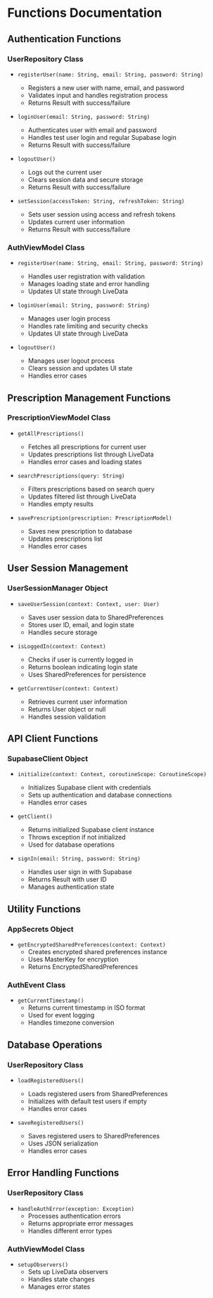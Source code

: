 # Functions Documentation

## Authentication Functions

### UserRepository Class
- `registerUser(name: String, email: String, password: String)`
  - Registers a new user with name, email, and password
  - Validates input and handles registration process
  - Returns Result<User> with success/failure

- `loginUser(email: String, password: String)`
  - Authenticates user with email and password
  - Handles test user login and regular Supabase login
  - Returns Result<User> with success/failure

- `logoutUser()`
  - Logs out the current user
  - Clears session data and secure storage
  - Returns Result<Unit> with success/failure

- `setSession(accessToken: String, refreshToken: String)`
  - Sets user session using access and refresh tokens
  - Updates current user information
  - Returns Result<User> with success/failure

### AuthViewModel Class
- `registerUser(name: String, email: String, password: String)`
  - Handles user registration with validation
  - Manages loading state and error handling
  - Updates UI state through LiveData

- `loginUser(email: String, password: String)`
  - Manages user login process
  - Handles rate limiting and security checks
  - Updates UI state through LiveData

- `logoutUser()`
  - Manages user logout process
  - Clears session and updates UI state
  - Handles error cases

## Prescription Management Functions

### PrescriptionViewModel Class
- `getAllPrescriptions()`
  - Fetches all prescriptions for current user
  - Updates prescriptions list through LiveData
  - Handles error cases and loading states

- `searchPrescriptions(query: String)`
  - Filters prescriptions based on search query
  - Updates filtered list through LiveData
  - Handles empty results

- `savePrescription(prescription: PrescriptionModel)`
  - Saves new prescription to database
  - Updates prescriptions list
  - Handles error cases

## User Session Management

### UserSessionManager Object
- `saveUserSession(context: Context, user: User)`
  - Saves user session data to SharedPreferences
  - Stores user ID, email, and login state
  - Handles secure storage

- `isLoggedIn(context: Context)`
  - Checks if user is currently logged in
  - Returns boolean indicating login state
  - Uses SharedPreferences for persistence

- `getCurrentUser(context: Context)`
  - Retrieves current user information
  - Returns User object or null
  - Handles session validation

## API Client Functions

### SupabaseClient Object
- `initialize(context: Context, coroutineScope: CoroutineScope)`
  - Initializes Supabase client with credentials
  - Sets up authentication and database connections
  - Handles error cases

- `getClient()`
  - Returns initialized Supabase client instance
  - Throws exception if not initialized
  - Used for database operations

- `signIn(email: String, password: String)`
  - Handles user sign in with Supabase
  - Returns Result<String> with user ID
  - Manages authentication state

## Utility Functions

### AppSecrets Object
- `getEncryptedSharedPreferences(context: Context)`
  - Creates encrypted shared preferences instance
  - Uses MasterKey for encryption
  - Returns EncryptedSharedPreferences

### AuthEvent Class
- `getCurrentTimestamp()`
  - Returns current timestamp in ISO format
  - Used for event logging
  - Handles timezone conversion

## Database Operations

### UserRepository Class
- `loadRegisteredUsers()`
  - Loads registered users from SharedPreferences
  - Initializes with default test users if empty
  - Handles error cases

- `saveRegisteredUsers()`
  - Saves registered users to SharedPreferences
  - Uses JSON serialization
  - Handles error cases

## Error Handling Functions

### UserRepository Class
- `handleAuthError(exception: Exception)`
  - Processes authentication errors
  - Returns appropriate error messages
  - Handles different error types

### AuthViewModel Class
- `setupObservers()`
  - Sets up LiveData observers
  - Handles state changes
  - Manages error states 